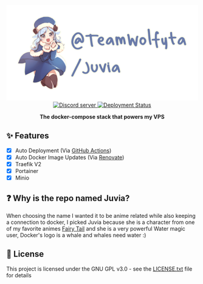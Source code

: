 <div align="center">
  <a href="https://teamwolfyta.xyz" target="_blank" rel="nofollow">
    <img src="./media/banner.png" width="546"/>
  </a>
  <div>
    <a href="https://discord.gg/eYkJdhTvvG">
      <img src="https://img.shields.io/discord/645356291748921377?color=5865F2&logo=discord&logoColor=white" alt="Discord server"/>
    </a>
    <a href="https://github.com/teamwolfyta/juvia/actions">
      <img src="https://github.com/teamwolfyta/juvia/workflows/CD/badge.svg" alt="Deployment Status"/>
    </a>
  </div>
  <p>
    <b>The docker-compose stack that powers my VPS</b>
  </p>
</div>

## ✨ Features

- [x] Auto Deployment (Via [GitHub Actions](https://github.com/features/actions))
- [x] Auto Docker Image Updates (Via [Renovate](https://renovatebot.com))
- [x] Traefik V2
- [x] Portainer
- [x] Minio

## ❓ Why is the repo named Juvia?

When choosing the name I wanted it to be anime related while also keeping a connection to docker, I picked Juvia because she is a character from one of my favorite animes [Fairy Tail](https://myanimelist.net/anime/35972/Fairy_Tail__Final_Series) and she is a very powerful Water magic user, Docker's logo is a whale and whales need water :)

## 📝 License

This project is licensed under the GNU GPL v3.0 - see the [LICENSE.txt](./LICENSE.txt) file for details

